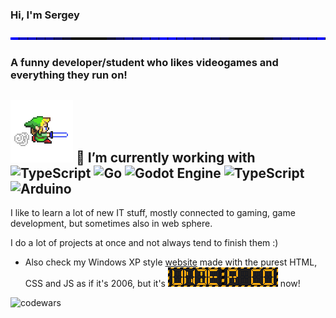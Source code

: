 ### Hi, I'm Sergey 

![](https://github.com/fagirton/fagirton/raw/main/img/line.gif)

### A funny developer/student who likes videogames and everything they run on! 
![](https://github.com/fagirton/fagirton/raw/main/img/link-run.gif)
 🔭 I’m currently working with ![TypeScript](https://img.shields.io/badge/typescript-%23007ACC.svg?style=plastic&logo=typescript&logoColor=white) ![Go](https://img.shields.io/badge/go-%2300ADD8.svg?style=plastic&logo=go&logoColor=white) ![Godot Engine](https://img.shields.io/badge/GODOT-%23FFFFFF.svg?style=plastic&logo=godot-engine) ![TypeScript](https://img.shields.io/badge/GLSL-%230099FF.svg?style=plastic&logo=opengl&logoColor=white) ![Arduino](https://img.shields.io/badge/-Arduino-00979D?style=plastic&logo=Arduino&logoColor=white)
---
I like to learn a lot of new IT stuff, mostly connected to gaming, game development, but sometimes also in web sphere.

I do a lot of projects at once and not always tend to finish them :)

- Also check my Windows XP style [website](https://fagirton.github.io/) made with the purest HTML, CSS and JS as if it's 2006, but it's ![under construction](https://github.com/fagirton/fagirton/raw/main/img/undercon2.gif)![under construction](https://github.com/fagirton/fagirton/raw/main/img/undercon2-2.gif) now!

![codewars](https://www.codewars.com/users/fagirton/badges/large)
<!--
**fagirton/fagirton** is a ✨ _special_ ✨ repository because its `README.md` (this file) appears on your GitHub profile.

Here are some ideas to get you started:


- 🌱 I’m currently learning ...
- 👯 I’m looking to collaborate on ...
- 🤔 I’m looking for help with ...
- 💬 Ask me about ...
- 📫 How to reach me: ...
- 😄 Pronouns: ...
- ⚡ Fun fact: ...
-->
